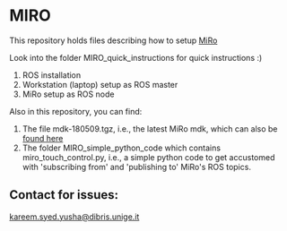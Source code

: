 # MIRO

This repository holds files describing how to setup [MiRo](http://consequentialrobotics.com/miro/)

Look into the folder MIRO_quick_instructions for quick instructions :)
1. ROS installation
2. Workstation (laptop) setup as ROS master
3. MiRo setup as ROS node
    
Also in this repository, you can find:
1. The file mdk-180509.tgz, i.e., the latest MiRo mdk, which can also be [found here](http://labs.consequentialrobotics.com/miro/mdk/)
2. The folder MIRO_simple_python_code which contains miro_touch_control.py, i.e., a simple python code to get accustomed with 'subscribing from' and 'publishing to' MiRo's ROS topics.

## Contact for issues:

kareem.syed.yusha@dibris.unige.it 